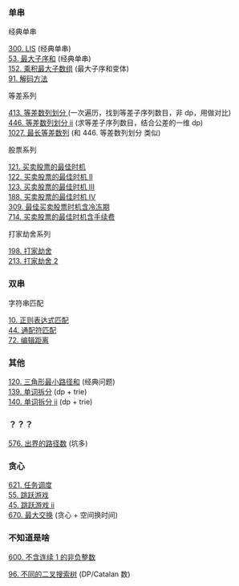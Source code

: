 ### 单串

经典单串

<div class="outerlink">
<a href="../_leetcode/300_longest_increasing_subsequence.html">300. LIS</a> (经典单串) <br>
<a href="../_leetcode/53_maximum_subarray.html">53. 最大子序和</a> (经典单串) <br>
<a href="../_leetcode/152_maximum_product_subarray.html">152. 乘积最大子数组</a> (最大子序和变体) <br>
<a href="../../_leetcode/91/">91. 解码方法</a> <br>
</div>

等差系列

<div class="outerlink">
<a href="../_leetcode/413.html">413. 等差数列划分 </a> (一次遍历，找到等差子序列数目，非 dp，用做对比) </br>
<a href="../_leetcode/446.html">446. 等差数列划分 ii</a> (求等差子序列数目，结合公差的一维 dp) </br>
<a href="../_leetcode/1027.html">1027. 最长等差数列</a> (和 446. 等差数列划分 类似) </br>
</div>

股票系列

<div class="outerlink">
<a href="../_leetcode/121_best_time_to_sell_stock.html">121. 买卖股票的最佳时机</a><br>
<a href="../_leetcode/122_best_time_to_sell_stock_ii.html">122. 买卖股票的最佳时机 II</a><br>
<a href="../_leetcode/123_best_time_to_sell_stock_iii.html">123. 买卖股票的最佳时机 III</a><br>
<a href="../_leetcode/188_best_time_to_sell_stock_iv.html">188. 买卖股票的最佳时机 IV</a><br>
<a href="../_leetcode/309_best_time_to_buy_and_sell_stock_with_cooldown.html">309. 最佳买卖股票时机含冷冻期</a><br>
<a href="../_leetcode/714_best_time_to_buy_and_sell_stock_with_transaction_fee.html">714. 买卖股票的最佳时机含手续费</a><br>
</div>

打家劫舍系列

<div class="outerlink">
<a href="../_leetcode/198.md">198. 打家劫舍</a> <br>
<a href="../_leetcode/213.md">213. 打家劫舍 2</a> <br>
</div>

### 双串

字符串匹配

<div class="outerlink">
<a href="../_leetcode/10_regular_exp_matching.html">10. 正则表达式匹配</a><br>
<a href="../_leetcode/44_wildcard_matching.html">44. 通配符匹配</a><br>
<a href="../_leetcode/72_edit_distance.html">72. 编辑距离</a><br>
</div>

### 其他

<div class="outerlink">
<a href="../_leetcode/120_triangle.html">120. 三角形最小路径和</a> (经典问题)<br>
<a href="../_leetcode/139/">139. 单词拆分</a> (dp + trie) <br>
<a href="../_leetcode/140/">140. 单词拆分 ii</a> (dp + trie) <br>
</div>

### ？？？

<div class="outerlink">
<a href="../_leetcode/576.html">576. 出界的路径数</a> (坑多)<br>
</div>

### 贪心

<a href="../_leetcode/621.html">621. 任务调度</a> <br>
<a href="../_leetcode/55/">55. 跳跃游戏</a> <br>
<a href="../_leetcode/45/">45. 跳跃游戏 ii</a> <br>
<a href="../_leetcode/670/">670. 最大交换</a> (贪心 + 空间换时间) <br>

### 不知道是啥

<a href="../_leetcode/600.html">600. 不含连续 1 的非负整数</a> <br>

<a href="../_leetcode/96/">96. 不同的二叉搜索树</a> (DP/Catalan 数)<br>
